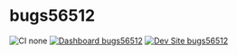 # bugs56512

![CI none](https://img.shields.io/badge/ci-none-orange.svg)
[![Dashboard bugs56512](https://img.shields.io/badge/dashboard-bugs56512-yellow.svg)](https://dashboard.pantheon.io/sites/66ba0db4-d38d-453f-9d97-1f5a6ca4aabf#dev/code)
[![Dev Site bugs56512](https://img.shields.io/badge/site-bugs56512-blue.svg)](http://dev-bugs56512.pantheonsite.io/)